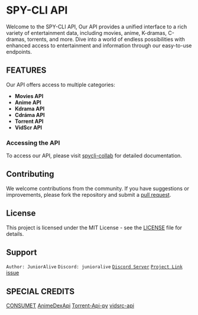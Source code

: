 # SPY-CLI API

Welcome to the SPY-CLI API, Our API provides a unified interface to a rich variety of entertainment data, including movies, anime, K-dramas, C-dramas, torrents, and more. Dive into a world of endless possibilities with enhanced access to entertainment and information through our easy-to-use endpoints.

## FEATURES

Our API offers access to multiple categories:
- **Movies API**
- **Anime API**
- **Kdrama API**
- **Cdráma API**
- **Torrent API**
- **VidScr API**

### Accessing the API

To access our API, please visit [spycli-collab](https://github.com/spycli/spycli-collab) for detailed documentation.

## Contributing

We welcome contributions from the community. If you have suggestions or improvements, please fork the repository and submit a [pull request](https://github.com/spycli/spycli-api/pulls).

## License

This project is licensed under the MIT License - see the [LICENSE](LICENSE.md) file for details.

## Support

```Author: JuniorAlive``` ```Discord: junioralive``` [```Discord Server```](https://discord.gg/g7wDtnBKEb) [```Project Link```](https://github.com/junioralive/spy-cli) [issue](https://github.com/spycli/spycli-api/issues/new)

## SPECIAL CREDITS

[CONSUMET](https://github.com/consumet/api.consumet.org)
[AnimeDexApi](https://github.com/TechShreyash/AnimeDexApi)
[Torrent-Api-py](https://github.com/Ryuk-me/Torrent-Api-pyy)
[vidsrc-api](https://github.com/cool-dev-guy/vidsrc-api)
